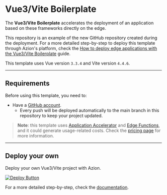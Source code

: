 # Vue3/Vite Boilerplate

The **Vue3/Vite Boilerplate** accelerates the deployment of an application based on these frameworks directly on the edge.

This repository is an example of the new GitHub repository created during the deployment. For a more detailed step-by-step to deploy this template through Azion's platform, check the [How to deploy edge applications with the Vue3/Vite Boilerplate](https://www.azion.com/en/documentation/products/guides/vue-vite-boilerplate/) guide.

This template uses Vue version `3.3.4` and Vite version `4.4.6`.

---

## Requirements

Before using this template, you need to:

- Have a [GitHub account](https://github.com/signup).
  - Every push will be deployed automatically to the main branch in this repository to keep your project updated.

> **Note**: this template uses [Application Accelerator](https://www.azion.com/en/documentation/products/build/edge-application/application-accelerator/) and [Edge Functions](https://www.azion.com/en/documentation/products/build/edge-application/edge-functions/), and it could generate usage-related costs. Check the [pricing page](https://www.azion.com/en/pricing/) for more information.

---

## Deploy your own

Deploy your own Vue3/Vite project with Azion.

[![Deploy Button](/static/button.png)](https://console.azion.com/create/vitejs/vitejs-vue3-boilerplate "Deploy with Azion")

For a more detailed step-by-step, check the [documentation](https://www.azion.com/en/documentation/products/guides/eleventy-ecommerce-collection/).